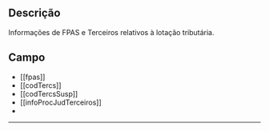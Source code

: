 ## Descrição
Informações de FPAS e Terceiros relativos à lotação tributária.

## Campo
- [[fpas]]
- [[codTercs]]
- [[codTercsSusp]]
- [[infoProcJudTerceiros]]
- 
---
